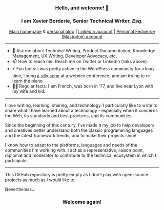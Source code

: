 <h3 align="center"> Hello, and welcome! 👋  </h3>
<h3 align="center">I am Xavier Borderie, Senior Technical Writer, <i>Esq.</i></h3>

<p align="center">
  <a href="https://xavier.borderie.net/">Main homepage</a> & <a href="https://xavier.borderie.net/">personal blog</a> |
  <a href="https://www.linkedin.com/in/xavierborderie/">LinkedIn account</a> |
  <a href="https://boitam.eu/@xibe">Personal Fediverse (Mastodon) account</a>
</p>

---

- 💬 Ask me about Technical Writing, Product Documentation, Knowledge Management, UX Writing, Developer Advocacy, etc.
- 📫 How to reach me: Reach me on Twitter or LinkedIn (links above).
- ⚡ Fun facts: I was pretty active in the WordPress community for a long time, I sung <a href="https://www.youtube.com/watch?v=PqhOFjpLCBY">a silly song</a> at a webdev conference, and am trying to re-learn the piano.
- 🤷‍♂️ Regular facts: I am French, was born in '77, and live near Lyon with my wife and kid.

---

I love writing, learning, sharing, and technology. I particularly like to write to share what I have learned about a technology - especially when it concerns the Web, its standards and best practices, and its communities.

Since the beginning of this century, I've made it my job to help developers and creatives better understand both the classic programming languages and the latest framework trends, and to make their projects shine.

I know how to adapt to the platforms, languages and needs of the communities I'm working with. I act as a representative, liaison point, diplomat and moderator to contribute to the technical ecosystem in which I participate.

---

This GitHub repository is pretty empty as I don't play with open-source projects as much as I would like to.

Nevertheless...

<h3 align="center">Welcome again!</h3>

